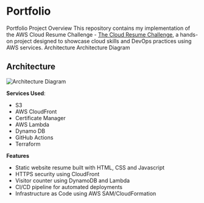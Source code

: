 # Portfolio
Portfolio
Project Overview
This repository contains my implementation of the AWS Cloud Resume Challenge - [The Cloud Resume Challenge](https://cloudresumechallenge.dev/), a hands-on project designed to showcase cloud skills and DevOps practices using AWS services.
Architecture
Architecture Diagram

## Architecture

![Architecture Diagram](/img/AWS-Architecture-Cloud-resume-challenge.png)


**Services Used**:

- S3
- AWS CloudFront
- Certificate Manager
- AWS Lambda
- Dynamo DB
- GitHub Actions
- Terraform

**Features**
- Static website resume built with HTML, CSS and Javascript
- HTTPS security using CloudFront
- Visitor counter using DynamoDB and Lambda
- CI/CD pipeline for automated deployments
- Infrastructure as Code using AWS SAM/CloudFormation

